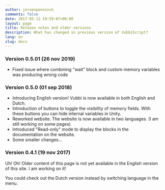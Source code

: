 ```yaml
---
author: jeroenpenninck
comments: false
date: 2017-05-12 19:59:07+00:00
layout: page
title: Release notes and older versions
description: What has changed in previous version of VubbiScript?
lang: en
slug: docs
---
```


### Version 0.5.01 (26 nov 2019)

  * Fixed issue where combining "wait" block and custom memory variables was producing wrong code

### Version 0.5.0 (01 sep 2018)

  * Introducing English version! Vubbi is now available in both English and Dutch.
  * Introduction of buttons to toggle the visibility of memory fields. With these buttons you can hide internal variables in Unity.
  * Reworked website. The website is now available in two languages. (I am still working on some pages)
  * Introduced "Read-only" mode to display the blocks in the documentation on the website.
  * Some smaller changes...

### Version 0.4.1 (19 nov 2017)

Uh! Oh! Older content of this page is not yet available in the English version of this site. I am working on it! 

You could check out the Dutch version instead by switching language in the menu.